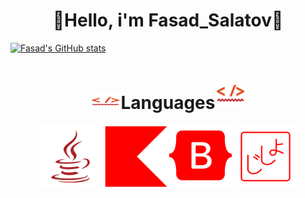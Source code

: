 <h1 align=center> 🍂Hello, i'm Fasad_Salatov🍂 </h1>


[![Fasad's GitHub stats](https://github-readme-stats.vercel.app/api?username=FasadSalatov&theme=rose&card_width=1000px&show_icons=true&include_all_commits=true&show_owner=true)](https://github.com/anuraghazra/github-readme-stats)


<h1 align=center> <img src="svgs/htmlhint.svg" width=50px height=25px>Languages<img src="svgs/htmlhint.svg" width=50px></h1>
<div align=center>
  <img src="svgs/java.svg" width=100px></img>
  <img src="svgs/kotlin-svgrepo-com.svg" width=100px></img>
  <img src="svgs/bootstrap-fill-svgrepo-com.svg" width=100px></img>
  <img src="svgs/jsho-svgrepo-com.svg" width=100px></img>
</div>
